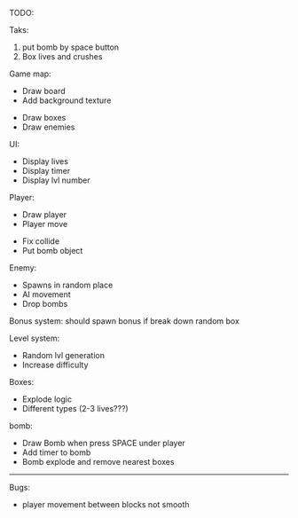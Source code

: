 TODO:

Taks:
1) put bomb by space button
2) Box lives and crushes

Game map:
  - Draw board
  - Add background texture 
  + Draw boxes
  + Draw enemies

UI: 
  - Display lives 
  - Display timer
  - Display lvl number 
  
Player:
  + Draw player
  + Player move
  - Fix collide 
  - Put bomb object

Enemy:
  - Spawns in random place
  - AI movement
  - Drop bombs 

Bonus system:
  should spawn bonus if break down random box

Level system:
  - Random lvl generation 
  - Increase difficulty 
  
Boxes:
  - Explode logic
  - Different types (2-3 lives???)

bomb:
  - Draw Bomb when press SPACE under player
  - Add timer to bomb
  - Bomb explode and remove nearest boxes

--------------------------------------------
Bugs:
- player movement between blocks not smooth












